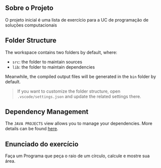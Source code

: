 ## Sobre o Projeto
 
O projeto inicial é uma lista de exercício para a UC de programação de soluções computacionais

## Folder Structure

The workspace contains two folders by default, where:

- `src`: the folder to maintain sources
- `lib`: the folder to maintain dependencies

Meanwhile, the compiled output files will be generated in the `bin` folder by default.

> If you want to customize the folder structure, open `.vscode/settings.json` and update the related settings there.

## Dependency Management

The `JAVA PROJECTS` view allows you to manage your dependencies. More details can be found [here](https://github.com/microsoft/vscode-java-dependency#manage-dependencies).

## Enunciado do exercício
Faça um Programa que peça o raio de um círculo, calcule e mostre sua área.

